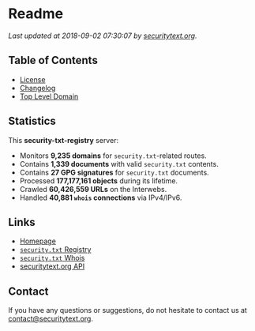 # Readme

_Last updated at 2018-09-02 07:30:07 by [securitytext.org](https://securitytext.org)._

## Table of Contents

* [License](LICENSE.md)
* [Changelog](CHANGELOG.md)
* [Top Level Domain](TLD.md)

## Statistics

This **security-txt-registry** server:

* Monitors **9,235 domains** for `security.txt`-related routes.
* Contains **1,339 documents** with valid `security.txt` contents.
* Contains **27 GPG signatures** for `security.txt` documents.
* Processed **177,177,161 objects** during its lifetime.
* Crawled **60,426,559 URLs** on the Interwebs.
* Handled **40,881 `whois` connections** via IPv4/IPv6.

## Links

* [Homepage](https://securitytext.org)
* [`security.txt` Registry](https://registry.securitytext.org)
* [`security.txt` Whois](https://whois.securitytext.org)
* [securitytext.org API](https://registry.securitytext.org)

## Contact

If you have any questions or suggestions, do not hesitate to contact us at contact@securitytext.org.
